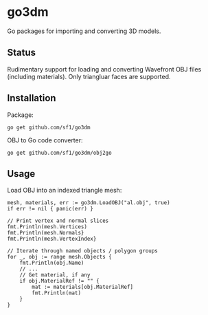 # go3dm
Go packages for importing and converting 3D models.

## Status

Rudimentary support for loading and converting Wavefront OBJ files (including materials). Only triangluar faces are supported.

## Installation

Package:

```
go get github.com/sf1/go3dm
```

OBJ to Go code converter:

```
go get github.com/sf1/go3dm/obj2go
```

## Usage

Load OBJ into an indexed triangle mesh:

```
mesh, materials, err := go3dm.LoadOBJ("al.obj", true)
if err != nil { panic(err) }

// Print vertex and normal slices
fmt.Println(mesh.Vertices)
fmt.Println(mesh.Normals}
fmt.Println(mesh.VertexIndex}

// Iterate through named objects / polygon groups
for _, obj := range mesh.Objects {
    fmt.Println(obj.Name)
    // ...
    // Get material, if any
    if obj.MaterialRef != "" {
        mat := materials[obj.MaterialRef]
        fmt.Println(mat)
    }
}
```
